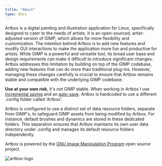 ```yaml
---
title: "About"
type: docs
---
```


Artbox is a digital painting and illustration application for Linux, specifically designed to cater to the needs of artists. It is an open-sourced, artist-adjusted version of GIMP, which allows for more flexibility and customization. The intention behind Artbox is to add new features and modify GUI interactions to make the application more fun and productive for artists. While GIMP is a powerful and versatile tool, its broad user base and design requirements can make it difficult to introduce significant changes. Artbox addresses this limitation by building on top of the GIMP codebase, adding new features that can do more than traditional plug-ins. However, managing these changes carefully is crucial to ensure that Artbox remains stable and compatible with the underlying GIMP codebase.

**Use at your own risk**, it's _not_ GIMP stable. When working in Artbox I use [incremental saving](/artbox/hub/plugins/folder/incremental-save/) and an [auto-save](/artbox/hub/plugins/folder/almost-autosave/). Artbox is hardcoded to use a different .config folder called 'Artbox'.

Artbox is configured to use a distinct set of data resource folders, separate from GIMP's, to safeguard GIMP assets from being modified by Artbox. For instance, default brushes and dynamics are stored in these dedicated folders. This separation ensures that Artbox maintains its own user data directory under .config and manages its default resource folders independently.

Artbox is powered by the [GNU Image Manipulation Program](https://www.gimp.org/) open source project.

![artbox-logo](/images/artbox-logo.webp)
